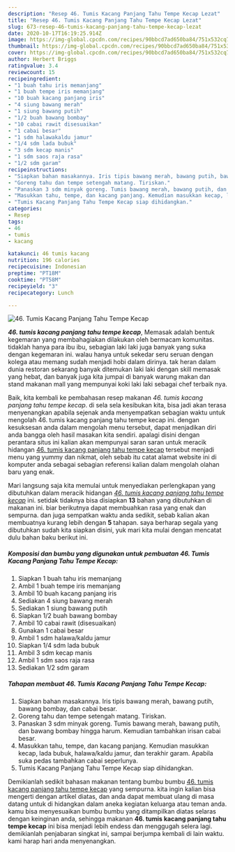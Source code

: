 ```yaml
---
description: "Resep 46. Tumis Kacang Panjang Tahu Tempe Kecap Lezat"
title: "Resep 46. Tumis Kacang Panjang Tahu Tempe Kecap Lezat"
slug: 673-resep-46-tumis-kacang-panjang-tahu-tempe-kecap-lezat
date: 2020-10-17T16:19:25.914Z
image: https://img-global.cpcdn.com/recipes/90bbcd7ad650ba84/751x532cq70/46-tumis-kacang-panjang-tahu-tempe-kecap-foto-resep-utama.jpg
thumbnail: https://img-global.cpcdn.com/recipes/90bbcd7ad650ba84/751x532cq70/46-tumis-kacang-panjang-tahu-tempe-kecap-foto-resep-utama.jpg
cover: https://img-global.cpcdn.com/recipes/90bbcd7ad650ba84/751x532cq70/46-tumis-kacang-panjang-tahu-tempe-kecap-foto-resep-utama.jpg
author: Herbert Briggs
ratingvalue: 3.4
reviewcount: 15
recipeingredient:
- "1 buah tahu iris memanjang"
- "1 buah tempe iris memanjang"
- "10 buah kacang panjang iris"
- "4 siung bawang merah"
- "1 siung bawang putih"
- "1/2 buah bawang bombay"
- "10 cabai rawit disesuaikan"
- "1 cabai besar"
- "1 sdm halawakaldu jamur"
- "1/4 sdm lada bubuk"
- "3 sdm kecap manis"
- "1 sdm saos raja rasa"
- "1/2 sdm garam"
recipeinstructions:
- "Siapkan bahan masakannya. Iris tipis bawang merah, bawang putih, bawang bombay, dan cabai besar."
- "Goreng tahu dan tempe setengah matang. Tiriskan."
- "Panaskan 3 sdm minyak goreng. Tumis bawang merah, bawang putih, dan bawang bombay hingga harum. Kemudian tambahkan irisan cabai besar."
- "Masukkan tahu, tempe, dan kacang panjang. Kemudian masukkan kecap, lada bubuk, halawa/kaldu jamur, dan terakhir garam. Apabila suka pedas tambahkan cabai seperlunya."
- "Tumis Kacang Panjang Tahu Tempe Kecap siap dihidangkan."
categories:
- Resep
tags:
- 46
- tumis
- kacang

katakunci: 46 tumis kacang 
nutrition: 196 calories
recipecuisine: Indonesian
preptime: "PT18M"
cooktime: "PT58M"
recipeyield: "3"
recipecategory: Lunch

---
```



![46. Tumis Kacang Panjang Tahu Tempe Kecap](https://img-global.cpcdn.com/recipes/90bbcd7ad650ba84/751x532cq70/46-tumis-kacang-panjang-tahu-tempe-kecap-foto-resep-utama.jpg)

<b><i>46. tumis kacang panjang tahu tempe kecap</i></b>, Memasak adalah bentuk kegemaran yang membahagiakan dilakukan oleh bermacam komunitas. tidaklah hanya para ibu ibu, sebagian laki laki juga banyak yang suka dengan kegemaran ini. walau hanya untuk sekedar seru seruan dengan kolega atau memang sudah menjadi hobi dalam dirinya. tak heran dalam dunia restoran sekarang banyak ditemukan laki laki dengan skill memasak yang hebat, dan banyak juga kita jumpai di banyak warung makan dan stand makanan mall yang mempunyai koki laki laki sebagai chef terbaik nya.



Baik, kita kembali ke pembahasan resep makanan <i>46. tumis kacang panjang tahu tempe kecap</i>. di sela sela kesibukan kita, bisa jadi akan terasa menyenangkan apabila sejenak anda menyempatkan sebagian waktu untuk mengolah 46. tumis kacang panjang tahu tempe kecap ini. dengan kesuksesan anda dalam mengolah menu tersebut, dapat menjadikan diri anda bangga oleh hasil masakan kita sendiri. apalagi disini dengan perantara situs ini kalian akan mempunyai saran saran untuk meracik hidangan <u>46. tumis kacang panjang tahu tempe kecap</u> tersebut menjadi menu yang yummy dan nikmat, oleh sebab itu catat alamat website ini di komputer anda sebagai sebagian referensi kalian dalam mengolah olahan baru yang enak.


Mari langsung saja kita memulai untuk menyediakan perlengkapan yang dibutuhkan dalam meracik hidangan <u><i>46. tumis kacang panjang tahu tempe kecap</i></u> ini. setidak tidaknya bisa disiapkan <b>13</b> bahan yang dibutuhkan di makanan ini. biar berikutnya dapat membuahkan rasa yang enak dan sempurna. dan juga sempatkan waktu anda sedikit, sebab kalian akan membuatnya kurang lebih dengan <b>5</b> tahapan. saya berharap segala yang dibutuhkan sudah kita siapkan disini, yuk mari kita mulai dengan mencatat dulu bahan baku berikut ini.

<!--inarticleads1-->

##### Komposisi dan bumbu yang digunakan untuk pembuatan 46. Tumis Kacang Panjang Tahu Tempe Kecap:

1. Siapkan 1 buah tahu iris memanjang
1. Ambil 1 buah tempe iris memanjang
1. Ambil 10 buah kacang panjang iris
1. Sediakan 4 siung bawang merah
1. Sediakan 1 siung bawang putih
1. Siapkan 1/2 buah bawang bombay
1. Ambil 10 cabai rawit (disesuaikan)
1. Gunakan 1 cabai besar
1. Ambil 1 sdm halawa/kaldu jamur
1. Siapkan 1/4 sdm lada bubuk
1. Ambil 3 sdm kecap manis
1. Ambil 1 sdm saos raja rasa
1. Sediakan 1/2 sdm garam




<!--inarticleads2-->

##### Tahapan membuat 46. Tumis Kacang Panjang Tahu Tempe Kecap:

1. Siapkan bahan masakannya. Iris tipis bawang merah, bawang putih, bawang bombay, dan cabai besar.
1. Goreng tahu dan tempe setengah matang. Tiriskan.
1. Panaskan 3 sdm minyak goreng. Tumis bawang merah, bawang putih, dan bawang bombay hingga harum. Kemudian tambahkan irisan cabai besar.
1. Masukkan tahu, tempe, dan kacang panjang. Kemudian masukkan kecap, lada bubuk, halawa/kaldu jamur, dan terakhir garam. Apabila suka pedas tambahkan cabai seperlunya.
1. Tumis Kacang Panjang Tahu Tempe Kecap siap dihidangkan.




Demikianlah sedikit bahasan makanan tentang bumbu bumbu <u>46. tumis kacang panjang tahu tempe kecap</u> yang sempurna. kita ingin kalian bisa mengerti dengan artikel diatas, dan anda dapat membuat ulang di masa datang untuk di hidangkan dalam aneka kegiatan keluarga atau teman anda. kamu bisa menyesuaikan bumbu bumbu yang ditampilkan diatas selaras dengan keinginan anda, sehingga makanan <b>46. tumis kacang panjang tahu tempe kecap</b> ini bisa menjadi lebih endess dan menggugah selera lagi. demikianlah penjabaran singkat ini, sampai berjumpa kembali di lain waktu. kami harap hari anda menyenangkan.
